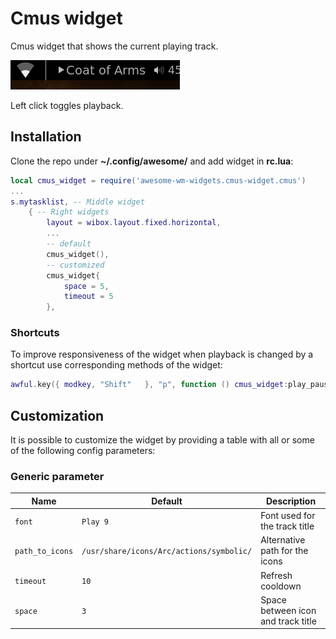 # Cmus widget

Cmus widget that shows the current playing track.

![widget](./screenshots/cmus-widget.png)

Left click toggles playback.

## Installation

Clone the repo under **~/.config/awesome/** and add widget in **rc.lua**:

```lua
local cmus_widget = require('awesome-wm-widgets.cmus-widget.cmus')
...
s.mytasklist, -- Middle widget
    { -- Right widgets
    	layout = wibox.layout.fixed.horizontal,
        ...
        -- default
        cmus_widget(),
        -- customized
        cmus_widget{
            space = 5,
            timeout = 5
        },
```

### Shortcuts

To improve responsiveness of the widget when playback is changed by a shortcut use corresponding methods of the widget:

```lua
awful.key({ modkey, "Shift"   }, "p", function () cmus_widget:play_pause() end, {description = "play/pause cmus", group = "custom"}),
```

## Customization

It is possible to customize the widget by providing a table with all or some of the following config parameters:

### Generic parameter

| Name | Default | Description |
|---|---|---|
| `font` | `Play 9` | Font used for the track title |
| `path_to_icons` | `/usr/share/icons/Arc/actions/symbolic/` | Alternative path for the icons |
| `timeout`| `10` | Refresh cooldown |
| `space` | `3` | Space between icon and track title |
